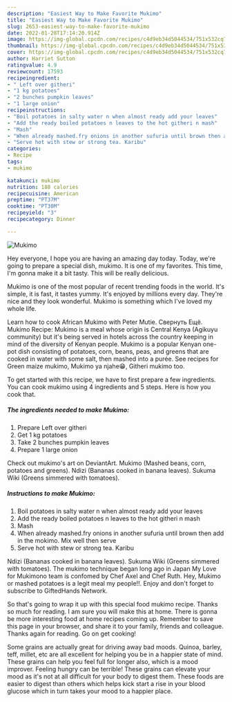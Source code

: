```yaml
---
description: "Easiest Way to Make Favorite Mukimo"
title: "Easiest Way to Make Favorite Mukimo"
slug: 2653-easiest-way-to-make-favorite-mukimo
date: 2022-01-28T17:14:20.914Z
image: https://img-global.cpcdn.com/recipes/c4d9eb34d5044534/751x532cq70/mukimo-recipe-main-photo.jpg
thumbnail: https://img-global.cpcdn.com/recipes/c4d9eb34d5044534/751x532cq70/mukimo-recipe-main-photo.jpg
cover: https://img-global.cpcdn.com/recipes/c4d9eb34d5044534/751x532cq70/mukimo-recipe-main-photo.jpg
author: Harriet Sutton
ratingvalue: 4.9
reviewcount: 17593
recipeingredient:
- " Left over githeri"
- "1 kg potatoes"
- "2 bunches pumpkin leaves"
- "1 large onion"
recipeinstructions:
- "Boil potatoes in salty water n when almost ready add your leaves"
- "Add the ready boiled potatoes n leaves to the hot githeri n mash"
- "Mash"
- "When already mashed.fry onions in another sufuria until brown then add in the mokimo. Mix well then serve"
- "Serve hot with stew or strong tea. Karibu"
categories:
- Recipe
tags:
- mukimo

katakunci: mukimo 
nutrition: 188 calories
recipecuisine: American
preptime: "PT37M"
cooktime: "PT30M"
recipeyield: "3"
recipecategory: Dinner

---
```



![Mukimo](https://img-global.cpcdn.com/recipes/c4d9eb34d5044534/751x532cq70/mukimo-recipe-main-photo.jpg)

Hey everyone, I hope you are having an amazing day today. Today, we're going to prepare a special dish, mukimo. It is one of my favorites. This time, I'm gonna make it a bit tasty. This will be really delicious.

Mukimo is one of the most popular of recent trending foods in the world. It's simple, it is fast, it tastes yummy. It's enjoyed by millions every day. They're nice and they look wonderful. Mukimo is something which I've loved my whole life.

Learn how to cook African Mukimo with Peter Mutie. Свернуть Ещё. Mukimo Recipe: Mukimo is a meal whose origin is Central Kenya (Agikuyu community) but it&#39;s being served in hotels across the country keeping in mind of the diversity of Kenyan people. Mukimo is a popular Kenyan one-pot dish consisting of potatoes, corn, beans, peas, and greens that are cooked in water with some salt, then mashed into a purée. See recipes for Green maize mukimo, Mukimo ya njahe😁, Githeri mukimo too.


To get started with this recipe, we have to first prepare a few ingredients. You can cook mukimo using 4 ingredients and 5 steps. Here is how you cook that.

<!--inarticleads1-->

##### The ingredients needed to make Mukimo:

1. Prepare  Left over githeri
1. Get 1 kg potatoes
1. Take 2 bunches pumpkin leaves
1. Prepare 1 large onion


Check out mukimo&#39;s art on DeviantArt. Mukimo (Mashed beans, corn, potatoes and greens). Ndizi (Bananas cooked in banana leaves). Sukuma Wiki (Greens simmered with tomatoes). 

<!--inarticleads2-->

##### Instructions to make Mukimo:

1. Boil potatoes in salty water n when almost ready add your leaves
1. Add the ready boiled potatoes n leaves to the hot githeri n mash
1. Mash
1. When already mashed.fry onions in another sufuria until brown then add in the mokimo. Mix well then serve
1. Serve hot with stew or strong tea. Karibu


Ndizi (Bananas cooked in banana leaves). Sukuma Wiki (Greens simmered with tomatoes). The mukimo technique began long ago in Japan My Love for Mukimono team is confomed by Chef Axel and Chef Ruth. Hey, Mukimo or mashed potatoes is a legit meal my people!!. Enjoy and don&#39;t forget to subscribe to GiftedHands Network. 

So that's going to wrap it up with this special food mukimo recipe. Thanks so much for reading. I am sure you will make this at home. There is gonna be more interesting food at home recipes coming up. Remember to save this page in your browser, and share it to your family, friends and colleague. Thanks again for reading. Go on get cooking!

Some grains are actually great for driving away bad moods. Quinoa, barley, teff, millet, etc are all excellent for helping you be in a happier state of mind. These grains can help you feel full for longer also, which is a mood improver. Feeling hungry can be terrible! These grains can elevate your mood as it's not at all difficult for your body to digest them. These foods are easier to digest than others which helps kick start a rise in your blood glucose which in turn takes your mood to a happier place.
